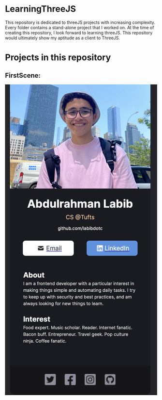 # LearningThreeJS
 This repository is dedicated to threeJS projects with increasing complexity. Every folder contains a stand-alone project that I worked on. At the time of creating this repository, I look forward to learning threeJS. This repository would ultimately show my aptitude as a client to ThreeJS.

 # Projects in this repository
 ## FirstScene:
 ![alt text](https://github.com/labibdotc/LearningReact/blob/main/businessCard/deliverable.png?raw=true)
